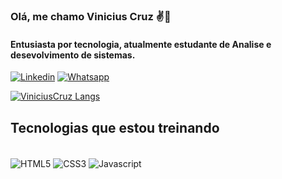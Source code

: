 ### Olá, me chamo Vinicius Cruz ✌️🧔 
#### Entusiasta por tecnologia, atualmente estudante de Analise e desevolvimento de sistemas.

[![Linkedin](https://img.shields.io/badge/LinkedIn-0077B5?style=for-the-badge&logo=linkedin&logoColor=white)](https://www.linkedin.com/in/vinicius-da-cruz-silva-31ba7410b/)
[![Whatsapp](https://img.shields.io/badge/WhatsApp-25D366?style=for-the-badge&logo=whatsapp&logoColor=white)](https://wa.me/5512991521175)

     
[![ViniciusCruz Langs](https://github-readme-stats.vercel.app/api/top-langs/?username=ViniciusCruz-dev&layout=compact)](https://github.com/ViniciusCruz-dev/github-readme-stats)

## Tecnologias que estou treinando

<div style="display: inline_block"><br>
<img align="center" src="https://img.shields.io/badge/HTML5-E34F26?style=for-the-badge&logo=html5&logoColor=white" alt="HTML5">
<img align="center" src="https://img.shields.io/badge/CSS3-1572B6?style=for-the-badge&logo=css3&logoColor=white" alt="CSS3">
<img align="center" src="https://img.shields.io/badge/JavaScript-323330?style=for-the-badge&logo=javascript&logoColor=F7DF1E" alt="Javascript">

</div>
